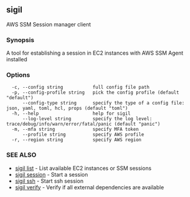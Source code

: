 ## sigil

AWS SSM Session manager client

### Synopsis

A tool for establishing a session in EC2 instances with AWS SSM Agent installed

### Options

```
  -c, --config string           full config file path
  -p, --config-profile string   pick the config profile (default "default")
      --config-type string      specify the type of a config file: json, yaml, toml, hcl, props (default "toml")
  -h, --help                    help for sigil
      --log-level string        specify the log level: trace/debug/info/warn/error/fatal/panic (default "panic")
  -m, --mfa string              specify MFA token
      --profile string          specify AWS profile
  -r, --region string           specify AWS region
```

### SEE ALSO

* [sigil list](sigil_list.md)	 - List available EC2 instances or SSM sessions
* [sigil session](sigil_session.md)	 - Start a session
* [sigil ssh](sigil_ssh.md)	 - Start ssh session
* [sigil verify](sigil_verify.md)	 - Verify if all external dependencies are available

